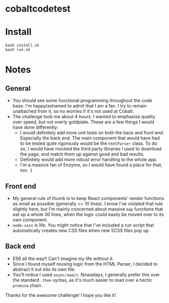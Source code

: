 # cobaltcodetest

# Install
```
bash install.sh
bash run.sh
```

# Notes
## General
* You should see some functional programming throughout the code base. I'm happy/ashamed to admit that I am a fan. I try to remain unattached from it, so no worries if it's not used at Cobalt.
* The challenge took me about 4 hours. I wanted to emphasise quality over speed, but not overly goldplate. These are a few things I would have done differently:
  * I would definitely add more unit tests on both the back and front end. Especially the back end. The main component that would have had to be tested quite rigorously would be the `htmlParser` class. To do so, I would have mocked the third party libraries I used to download the page, and match them up against good and bad results.
  * Definitely would add more robust error handling to the whole app. 
  * I'm a massive fan of Enzyme, so I would have found a place for that, too. :)

## Front end
* My general rule of thumb is to keep React components' render functions as small as possible (generally <= 10 lines). I know I've violated that rule slightly here, but I'm mainly concerned about massive `map` functions that eat up a whole 30 lines, when the logic could easily be moved over to its own component.
* `node-sass` is life. You might notice that I've included a run script that automatically creates new CSS files when new SCSS files pop up.

## Back end
* ES6 all the way!! Can't imagine my life without it.
* Since I found myself reusing logic from the HTML Parser, I decided to abstract it out into its own file.
* You'll notice I used `async/await`. Nowadays, I generally prefer this over the standard `.then` syntax, as it's much easier to read over a hectic `promise` chain.



Thanks for the awesome challenge! I hope you like it!
